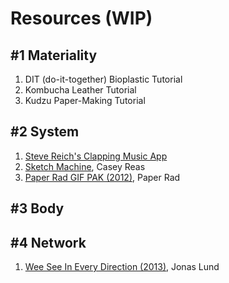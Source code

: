 # Resources (WIP)
## #1 Materiality
1. DIT (do-it-together) Bioplastic Tutorial
1. Kombucha Leather Tutorial
1. Kudzu Paper-Making Tutorial
## #2 System
1. [Steve Reich's Clapping Music App](http://clappingmusicapp.com/)
1. [Sketch Machine](https://sketchmachine.net/), Casey Reas
1. [Paper Rad GIF PAK (2012)](http://classic.rhizome.org/the-download/2012/dec/), Paper Rad
## #3 Body
## #4 Network
1. [Wee See In Every Direction (2013)](http://classic.rhizome.org/the-download//), Jonas Lund

